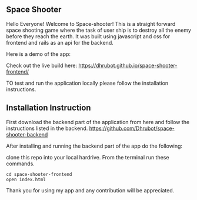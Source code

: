 ## Space Shooter

Hello Everyone! Welcome to Space-shooter!
This is a straight forward space shooting game where the task of user ship is to destroy all the enemy before they reach the earth. It was built using javascript and css for frontend and rails as an api for the backend.

Here is a demo of the app:


Check out the live build here:
https://dhrubot.github.io/space-shooter-frontend/

TO test and run the application locally please follow the installation instructions.

## Installation Instruction
First download the backend part of the application from here and follow the instructions listed in the backend.
https://github.com/Dhrubot/space-shooter-backend

After installing and running the backend part of the app do the following: 

clone this repo into your local hardrive.
From the terminal run these commands.
```
cd space-shooter-frontend
open index.html

```
Thank you for using my app and any contribution will be appreciated.